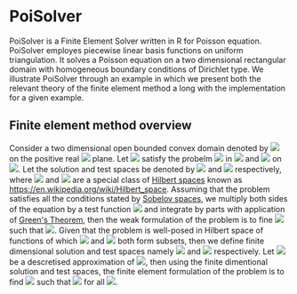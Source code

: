 # PoiSolver
PoiSolver is a Finite Element Solver written in R for Poisson equation. PoiSolver employes piecewise linear basis functions on uniform triangulation. It solves a Poisson equation on a two dimensional rectangular domain with homogeneous boundary conditions of Dirichlet type. We illustrate PoiSolver through an example in which we present both the relevant theory of the finite element method a long with the implementation for a given example.
## Finite element method overview
Consider a two dimensional open bounded convex domain denoted by <img src="https://latex.codecogs.com/svg.latex?\Large&space;\Omega\subset\mathbb{R}^2"/> on the positive real <img src="https://latex.codecogs.com/svg.latex?\Large&space;x-y"/> plane. Let <img src="https://latex.codecogs.com/svg.latex?\Large&space;u(x,y)"/> satisfy the probelm <img src="https://latex.codecogs.com/svg.latex?\Large&space;\Delta\,u(x,y)=f(x,y)"/> in <img src="https://latex.codecogs.com/svg.latex?\Large&space;\Omega"/> and <img src="https://latex.codecogs.com/svg.latex?\Large&space;u(x,y)=0"/> on <img src="https://latex.codecogs.com/svg.latex?\Large&space;\partial\Omega"/>. Let the solution and test spaces be denoted by <img src="https://latex.codecogs.com/svg.latex?\Large&space;H^1_E=\{w\in\,H^1:\|w(x,y)\|^2<\infty,\,\|\nabla\,w(x,y)\|^2<\infty\}"/> and <img src="https://latex.codecogs.com/svg.latex?\Large&space;H^1_{E_0}=\{w\in\,H^1:\,w(x,y)=0,\quad\,x,y\in\partial\Omega\}"/> respectively, where <img src="https://latex.codecogs.com/svg.latex?\Large&space;H^1_E"/> and <img src="https://latex.codecogs.com/svg.latex?\Large&space;H^1_{E_0}"/> are a special class of [Hilbert spaces](https://en.wikipedia.org/wiki/Hilbert_space) known as https://en.wikipedia.org/wiki/Hilbert_space. Assuming that the problem satisfies all the conditions stated by [Sobelov spaces](https://en.wikipedia.org/wiki/Sobolev_space), we multiply both sides of the equation by a test function <img src="https://latex.codecogs.com/svg.latex?\Large&space;w(x,y)"/> and integrate by parts with application of [Green's Theorem](https://en.wikipedia.org/wiki/Green%27s_theorem), then the weak formulation of the problem is to fine <img src="https://latex.codecogs.com/svg.latex?\Large&space;u\in\,H^1"/> such that <img src="https://latex.codecogs.com/svg.latex?\Large&space;\int_{\Omega}\nabla\!u\cdot\nabla\!w\,d\Omega=\int_{\Omega}fw\,d\Omega"/>. Given that the problem is well-posed in Hilbert space of functions of which <img src="https://latex.codecogs.com/svg.latex?\Large&space;H^1_E"/> and <img src="https://latex.codecogs.com/svg.latex?\Large&space;H^1_{E_0}"/> both form subsets, then we define finite dimensional solution and test spaces namely <img src="https://latex.codecogs.com/svg.latex?\Large&space;V^h\subset\,H^1_E"/> and <img src="https://latex.codecogs.com/svg.latex?\Large&space;V_0^h\subset\,H^1_{E_0}"/> respectively. Let <img src="https://latex.codecogs.com/svg.latex?\Large&space;\Omega^h"/> be a descretised approximation of <img src="https://latex.codecogs.com/svg.latex?\Large&space;\Omega"/>, then using the finite dimentional solution and test spaces, the finite element formulation of the problem is to find <img src="https://latex.codecogs.com/svg.latex?\Large&space;u^h\in\,V^h"/> such that <img src="https://latex.codecogs.com/svg.latex?\Large&space;\int_{\Omega^h}\nabla\!u^h\cdot\nabla\!w^h\,d\Omega=\int_{\Omega^h}fw^h\,d\Omega"/> for all <img src="https://latex.codecogs.com/svg.latex?\Large&space;\,w^h\in\,V_0^h"/>.  




